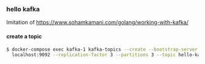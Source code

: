 ### hello kafka

Imitation of https://www.sohamkamani.com/golang/working-with-kafka/

#### create a topic

```bash
$ docker-compose exec kafka-1 kafka-topics --create --bootstrap-server \
  localhost:9092 --replication-factor 3 --partitions 3 --topic hello-kafka
```
